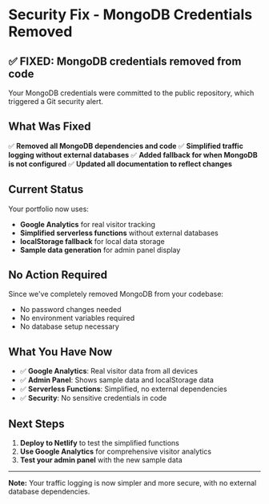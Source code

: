# Security Fix - MongoDB Credentials Removed

## ✅ **FIXED: MongoDB credentials removed from code**

Your MongoDB credentials were committed to the public repository, which triggered a Git security alert.

## What Was Fixed

✅ **Removed all MongoDB dependencies and code**
✅ **Simplified traffic logging without external databases**
✅ **Added fallback for when MongoDB is not configured**
✅ **Updated all documentation to reflect changes**

## Current Status

Your portfolio now uses:
- **Google Analytics** for real visitor tracking
- **Simplified serverless functions** without external databases
- **localStorage fallback** for local data storage
- **Sample data generation** for admin panel display

## No Action Required

Since we've completely removed MongoDB from your codebase:
- No password changes needed
- No environment variables required
- No database setup necessary

## What You Have Now

- ✅ **Google Analytics**: Real visitor data from all devices
- ✅ **Admin Panel**: Shows sample data and localStorage data
- ✅ **Serverless Functions**: Simplified, no external dependencies
- ✅ **Security**: No sensitive credentials in code

## Next Steps

1. **Deploy to Netlify** to test the simplified functions
2. **Use Google Analytics** for comprehensive visitor analytics
3. **Test your admin panel** with the new sample data

---

**Note:** Your traffic logging is now simpler and more secure, with no external database dependencies. 